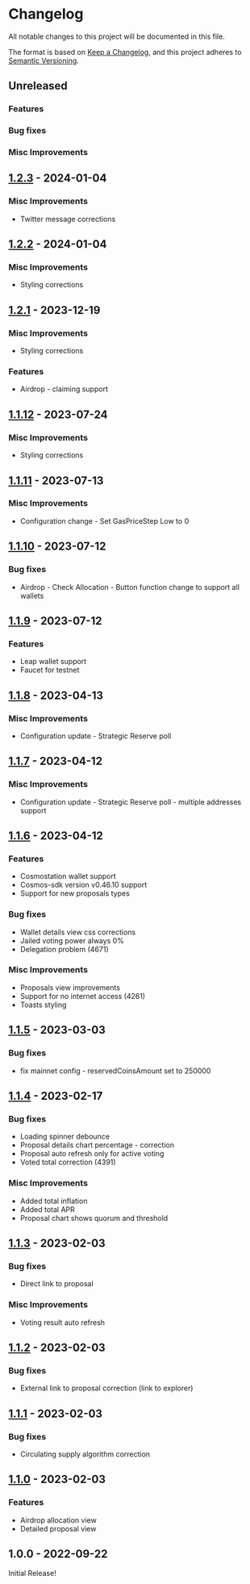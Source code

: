 <!--
Guiding Principles:

Changelogs are for humans, not machines.
There should be an entry for every single version.
The same types of changes should be grouped.
Versions and sections should be linkable.
The latest version comes first.
The release date of each version is displayed.
Mention whether you follow Semantic Versioning.

Usage:

Change log entries are to be added to the Unreleased section under the
appropriate stanza (see below). Each entry should ideally include a tag and
the Github issue reference in the following format:

* (<tag>) \#<issue-number> message

The issue numbers will later be link-ified during the release process so you do
not have to worry about including a link manually, but you can if you wish.

Types of changes (Stanzas):

"Features" for new features.
"Improvements" for changes in existing functionality.
"Deprecated" for soon-to-be removed features.
"Bug Fixes" for any bug fixes.
"Client Breaking" for breaking CLI commands and REST routes used by end-users.
"API Breaking" for breaking exported APIs used by developers building on SDK.
"State Machine Breaking" for any changes that result in a different AppState 
given same genesisState and txList.
Ref: https://keepachangelog.com/en/1.0.0/
-->

# Changelog

All notable changes to this project will be documented in this file.

The format is based on [Keep a Changelog](https://keepachangelog.com/en/1.0.0/),
and this project adheres to [Semantic Versioning](https://semver.org/spec/v2.0.0.html).

## Unreleased

### Features

### Bug fixes

### Misc Improvements
## [1.2.3](https://github.com/chain4energy/c4e-wallet/releases/tag/1.2.3) - 2024-01-04

### Misc Improvements
* Twitter message corrections

## [1.2.2](https://github.com/chain4energy/c4e-wallet/releases/tag/1.2.2) - 2024-01-04

### Misc Improvements
* Styling corrections

## [1.2.1](https://github.com/chain4energy/c4e-wallet/releases/tag/1.2.1) - 2023-12-19

### Misc Improvements
* Styling corrections

### Features
* Airdrop - claiming support

## [1.1.12](https://github.com/chain4energy/c4e-wallet/releases/tag/1.1.12) - 2023-07-24

### Misc Improvements
* Styling corrections

## [1.1.11](https://github.com/chain4energy/c4e-wallet/releases/tag/1.1.11) - 2023-07-13

### Misc Improvements
* Configuration change - Set GasPriceStep Low to 0 

## [1.1.10](https://github.com/chain4energy/c4e-wallet/releases/tag/1.1.10) - 2023-07-12

### Bug fixes
* Airdrop - Check Allocation - Button function change to support all wallets

## [1.1.9](https://github.com/chain4energy/c4e-wallet/releases/tag/1.1.9) - 2023-07-12

### Features
* Leap wallet support
* Faucet for testnet

## [1.1.8](https://github.com/chain4energy/c4e-wallet/releases/tag/1.1.8) - 2023-04-13

### Misc Improvements
* Configuration update - Strategic Reserve poll

## [1.1.7](https://github.com/chain4energy/c4e-wallet/releases/tag/1.1.7) - 2023-04-12

### Misc Improvements
* Configuration update - Strategic Reserve poll - multiple addresses support

## [1.1.6](https://github.com/chain4energy/c4e-wallet/releases/tag/1.1.6) - 2023-04-12

### Features
* Cosmostation wallet support
* Cosmos-sdk version v0.46.10 support
* Support for new proposals types

### Bug fixes
* Wallet details view css corrections 
* Jailed voting power always 0% 
* Delegation problem (4671)

### Misc Improvements
* Proposals view improvements 
* Support for no internet access (4261)
* Toasts styling

## [1.1.5](https://github.com/chain4energy/c4e-wallet/releases/tag/1.1.5) - 2023-03-03

### Bug fixes
* fix mainnet config - reservedCoinsAmount set to 250000

## [1.1.4](https://github.com/chain4energy/c4e-wallet/releases/tag/1.1.4) - 2023-02-17

### Bug fixes
* Loading spinner debounce
* Proposal details chart percentage - correction
* Proposal auto refresh only for active voting
* Voted total correction (4391)

### Misc Improvements
* Added total inflation
* Added total APR
* Proposal chart shows quorum and threshold

## [1.1.3](https://github.com/chain4energy/c4e-wallet/releases/tag/1.1.3) - 2023-02-03

### Bug fixes
* Direct link to proposal  

### Misc Improvements
* Voting result auto refresh

## [1.1.2](https://github.com/chain4energy/c4e-wallet/releases/tag/1.1.2) - 2023-02-03
### Bug fixes
* External link to proposal correction (link to explorer)

## [1.1.1](https://github.com/chain4energy/c4e-wallet/releases/tag/1.1.1) - 2023-02-03
### Bug fixes
* Circulating supply algorithm correction

## [1.1.0](https://github.com/chain4energy/c4e-wallet/releases/tag/1.1.0) - 2023-02-03

### Features
* Airdrop allocation view
* Detailed proposal view

## 1.0.0 - 2022-09-22

Initial Release!
